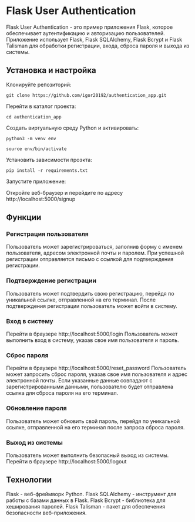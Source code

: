 # Flask User Authentication

Flask User Authentication - это пример приложения Flask, которое обеспечивает аутентификацию и авторизацию пользователей. Приложение использует Flask, Flask SQLAlchemy, Flask Bcrypt и Flask Talisman для обработки регистрации, входа, сброса пароля и выхода из системы.

## Установка и настройка

Клонируйте репозиторий:

    git clone https://github.com/igor20192/authentication_app.git

Перейти в каталог проекта:

    cd authentication_app

Создать виртуальную среду Python и активировать:

    python3 -m venv env

    source env/bin/activate

Установить зависимости проэкта:

    pip install -r requirements.txt

Запустите приложение:

Откройте веб-браузер и перейдите по адресу http://localhost:5000/signup

## Функции

### Регистрация пользователя

Пользователь может зарегистрироваться, заполнив форму с именем пользователя, адресом электронной почты и паролем.
При успешной регистрации отправляется письмо с ссылкой для подтверждения регистрации.

### Подтверждение регистрации

Пользователь может подтвердить свою регистрацию, перейдя по уникальной ссылке, отправленной на его терминал.
После подтверждения регистрации пользователь может войти в систему.

### Вход в систему

Перейти в браузере http://localhost:5000/login
Пользователь может выполнить вход в систему, указав свое имя пользователя и пароль.

### Сброс пароля

Перейти в браузере http://localhost:5000/reset_password
Пользователь может запросить сброс пароля, указав свое имя пользователя и адрес электронной почты.
Если указанные данные совпадают с зарегистрированными данными, пользователю будет отправлена ссылка для сброса пароля на его терминал.

### Обновление пароля

Пользователь может обновить свой пароль, перейдя по уникальной ссылке, отправленной на его терминал после запроса сброса пароля.

### Выход из системы

Пользователь может выполнить безопасный выход из системы.
Перейти в браузере http://localhost:5000/logout

## Технологии

Flask - веб-фреймворк Python.
Flask SQLAlchemy - инструмент для работы с базами данных в Flask.
Flask Bcrypt - библиотека для хеширования паролей.
Flask Talisman - пакет для обеспечения безопасности веб-приложения.



